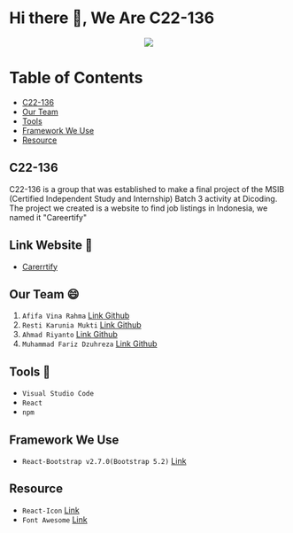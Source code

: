 # Hi there 👋, We Are C22-136

<p align="center">
  <a href="https://media.giphy.com/">
    <img src="https://media.giphy.com/media/xUPGGDNsLvqsBOhuU0/giphy.gif"/>
  </a>
</p>

# Table of Contents
- [C22-136](#c22-136)
- [Our Team](#our-team-)
- [Tools](#tools-)
- [Framework We Use](#framework-we-use)
- [Resource](#resource)

## C22-136
C22-136 is a group that was established to make a final project of the MSIB (Certified Independent Study and Internship) Batch 3 activity at Dicoding. The project we created is a website to find job listings in Indonesia, we named it "Careertify"

## Link Website 🔗
- [Carerrtify](https://careertify.netlify.app/)

## Our Team 😄
1. `Afifa Vina Rahma` [Link Github](https://github.com/afifavinaa)
2. `Resti Karunia Mukti` [Link Github](https://github.com/Restikarunia)
3. `Ahmad Riyanto` [Link Github](https://github.com/mamadriyanto)
4. `Muhammad Fariz Dzuhreza` [Link Github](https://github.com/mfariz03)


## Tools 🧰
- `Visual Studio Code`
- `React`
- `npm`

## Framework We Use
- `React-Bootstrap v2.7.0(Bootstrap 5.2)` [Link](https://react-bootstrap.netlify.app/)

## Resource
- `React-Icon` [Link](https://react-icons.github.io/react-icons/)
- `Font Awesome` [Link](https://fonts.google.com/)
